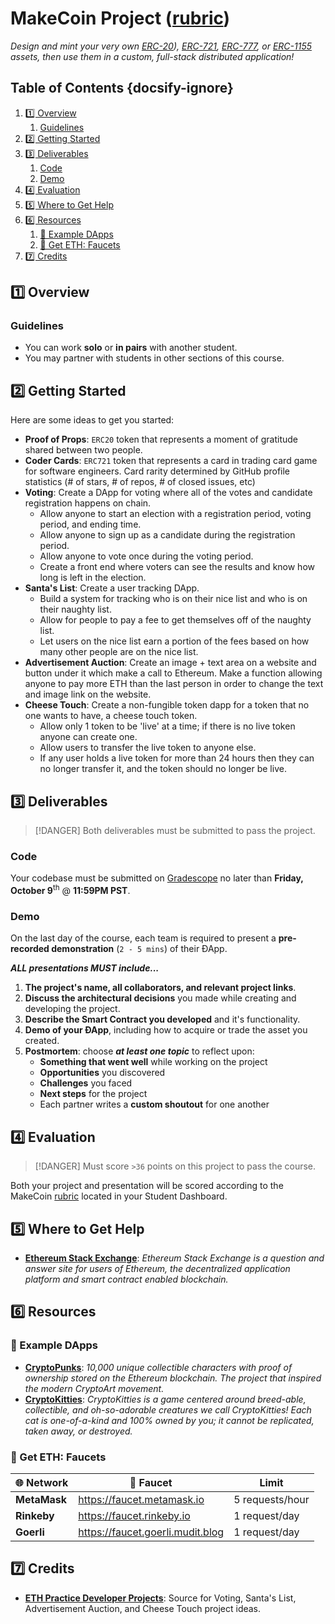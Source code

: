# MakeCoin Project ([rubric](https://www.makeschool.com/rubrics/UnVicmljLTE5Mg==))

_Design and mint your very own [ERC-20](https://docs.openzeppelin.com/contracts/3.x/er20)), [ERC-721](https://docs.openzeppelin.com/contracts/3.x/erc721), [ERC-777](https://docs.openzeppelin.com/contracts/3.x/erc777), or [ERC-1155](https://docs.openzeppelin.com/contracts/3.x/erc1155) assets, then use them in a custom, full-stack distributed application!_

<!-- omit in toc -->
## Table of Contents {docsify-ignore}

1. [1️⃣ Overview](#1%EF%B8%8F%E2%83%A3-overview)
   1. [Guidelines](#guidelines)
1. [2️⃣ Getting Started](#2%EF%B8%8F%E2%83%A3-getting-started)
1. [3️⃣ Deliverables](#3%EF%B8%8F%E2%83%A3-deliverables)
   1. [Code](#code)
   1. [Demo](#demo)
1. [4️⃣ Evaluation](#4%EF%B8%8F%E2%83%A3-evaluation)
1. [5️⃣ Where to Get Help](#5%EF%B8%8F%E2%83%A3-where-to-get-help)
1. [6️⃣ Resources](#6%EF%B8%8F%E2%83%A3-resources)
   1. [🔗 Example DApps](#%F0%9F%94%97-example-dapps)
   1. [🤑 Get ETH: Faucets](#%F0%9F%A4%91-get-eth%3A-faucets)
1. [7️⃣ Credits](#7%EF%B8%8F%E2%83%A3-credits)

## 1️⃣ Overview

### Guidelines

- You can work **solo** or **in pairs** with another student.
- You may partner with students in other sections of this course.

## 2️⃣ Getting Started

Here are some ideas to get you started:

- **Proof of Props**: `ERC20` token that represents a moment of gratitude shared between two people.
- **Coder Cards**: `ERC721`  token that represents a card in trading card game for software engineers. Card rarity determined by GitHub profile statistics (# of stars, # of repos, # of closed issues, etc)
- **Voting**: Create a DApp for voting where all of the votes and candidate registration happens on chain.
  - Allow anyone to start an election with a registration period, voting period, and ending time.
  - Allow anyone to sign up as a candidate during the registration period.
  - Allow anyone to vote once during the voting period.
  - Create a front end where voters can see the results and know how long is left in the election.
- **Santa's List**: Create a user tracking DApp.
  - Build a system for tracking who is on their nice list and who is on their naughty list.
  - Allow for people to pay a fee to get themselves off of the naughty list.
  - Let users on the nice list earn a portion of the fees based on how many other people are on the nice list.
- **Advertisement Auction**: Create an image + text area on a website and button under it which make a call to Ethereum. Make a function allowing anyone to pay more ETH than the last person in order to change the text and image link on the website.
- **Cheese Touch**: Create a non-fungible token dapp for a token that no one wants to have, a cheese touch token.
  - Allow only 1 token to be 'live' at a time; if there is no live token anyone can create one.
  - Allow users to transfer the live token to anyone else.
  - If any user holds a live token for more than 24 hours then they can no longer transfer it, and the token should no longer be live.



## 3️⃣ Deliverables

> [!DANGER]
> Both deliverables must be submitted to pass the project.

### Code

Your codebase must be submitted on [Gradescope] no later than **Friday, October 9**<sup>th</sup> @ **11:59PM PST**.

### Demo

On the last day of the course, each team is required to present a **pre-recorded demonstration** (`2 - 5 mins`) of their ÐApp.

**_ALL presentations MUST include..._**

1. **The project's name, all collaborators, and relevant project links**.
1. **Discuss the architectural decisions** you made while creating and developing the project.
1. **Describe the Smart Contract you developed** and it's functionality.
1. **Demo of your ÐApp**, including how to acquire or trade the asset you created.
1. **Postmortem**: choose **_at least one topic_** to reflect upon:
   - **Something that went well** while working on the project
   - **Opportunities** you discovered
   - **Challenges** you faced
   - **Next steps** for the project
   - Each partner writes a **custom shoutout** for one another

## 4️⃣ Evaluation

> [!DANGER]
> Must score `>36` points on this project to pass the course.

Both your project and presentation will be scored according to the MakeCoin [rubric] located in your Student Dashboard.

[rubric]: https://www.makeschool.com/rubrics/UnVicmljLTE5Mg==
[Gradescope]: https://make.sc/bew2.4-gradescope

## 5️⃣ Where to Get Help

- [**Ethereum Stack Exchange**](https://ethereum.stackexchange.com/): _Ethereum Stack Exchange is a question and answer site for users of Ethereum, the decentralized application platform and smart contract enabled blockchain._

## 6️⃣ Resources

### 🔗 Example DApps

- [**CryptoPunks**](https://www.larvalabs.com/cryptopunks): _10,000 unique collectible characters with proof of ownership stored on the Ethereum blockchain. The project that inspired the modern CryptoArt movement._
- [**CryptoKitties**](https://www.cryptokitties.co/): _CryptoKitties is a game centered around breed-able, collectible, and oh-so-adorable creatures we call CryptoKitties! Each cat is one-of-a-kind and 100% owned by you; it cannot be replicated, taken away, or destroyed._

### 🤑 Get ETH: Faucets

| 🌐 Network    | 🚰 Faucet                           | Limit           |
| ------------ | ---------------------------------- | --------------- |
| **MetaMask** | <https://faucet.metamask.io>       | 5 requests/hour |
| **Rinkeby**  | <https://faucet.rinkeby.io>        | 1 request/day   |
| **Goerli**   | <https://faucet.goerli.mudit.blog> | 1 request/day   |


## 7️⃣ Credits

- [**ETH Practice Developer Projects**](https://ethhole.com/challenge): Source for Voting, Santa's List, Advertisement Auction, and Cheese Touch project ideas.
